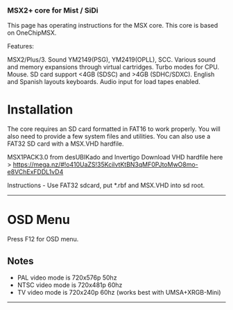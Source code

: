 ### MSX2+ core for Mist / SiDi

This page has operating instructions for the MSX core.
This core is based on OneChipMSX.

Features:

MSX2/Plus/3.
Sound YM2149(PSG), YM2419(OPLL), SCC.
Various sound and memory expansions through virtual cartridges.
Turbo modes for CPU.
Mouse.
SD card support <4GB (SDSC) and >4GB (SDHC/SDXC).
English and Spanish layouts keyboards.
Audio input for load tapes enabled.



# Installation #

The core requires an SD card formatted in FAT16 to work properly. You will also need to provide a few system files and utilities.
You can also use a FAT32 SD card with a MSX.VHD hardfile.

MSX1PACK3.0 from desUBIKado and Invertigo
Download VHD hardfile here > https://mega.nz/#!o410UaZS!35KcilvtKtBN3qMF0PJtoMwO8mo-e8VChExFDDL1vD4

Instructions - Use FAT32 sdcard, put *.rbf and MSX.VHD into sd root.


---


# OSD Menu #

Press F12 for OSD menu.


## Notes ##

  * PAL video mode is 720x576p 50hz
  * NTSC video mode is 720x481p 60hz
  * TV video mode is 720x240p 60hz (works best with UMSA+XRGB-Mini)





---
